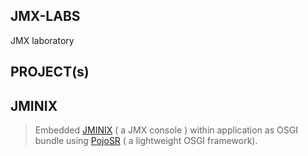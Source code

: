 ## JMX-LABS

JMX laboratory 

## PROJECT(s)

## JMINIX

> Embedded <a href="https://code.google.com/p/jminix/">JMINIX</a> ( a JMX console ) within application as OSGI bundle using <a href="https://code.google.com/p/pojosr/">PojoSR</a> ( a lightweight OSGI framework).

